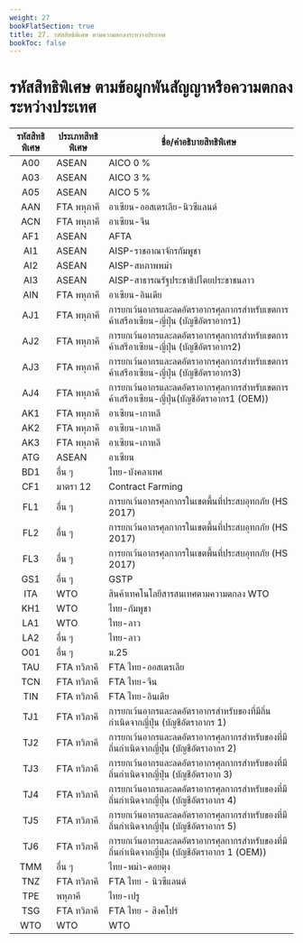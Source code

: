 ```yaml
---
weight: 27
bookFlatSection: true
title: 27. รหัสสิทธิพิเศษ ตามความตกลงระหว่างประเทศ
bookToc: false
---
```


รหัสสิทธิพิเศษ ตามข้อผูกพันสัญญาหรือความตกลงระหว่างประเทศ
===

|รหัสสิทธิพิเศษ|	ประเภทสิทธิพิเศษ|	ชื่อ/คำอธิบายสิทธิพิเศษ|
| :---------: | -------------- | ------------------------------- |
|A00|	ASEAN	|AICO 0 %|
|A03|	ASEAN	|AICO 3 %|
|A05	|ASEAN	|AICO 5 %|
|AAN	|FTA พหุภาคี	|อาเซียน-ออสเตรเลีย-นิวซีแลนด์|
|ACN	|FTA พหุภาคี|	อาเซียน-จีน|
|AF1	|ASEAN|	AFTA|
|AI1|	ASEAN|	AISP-ราชอาณาจักรกัมพูชา|
|AI2	|ASEAN	|AISP-สหภาพพม่า|
|AI3|	ASEAN	|AISP-สาธารณรัฐประชาธิปไตยประชาชนลาว|
|AIN|	FTA พหุภาคี	|อาเซียน-อินเดีย|
|AJ1|	FTA พหุภาคี	|การยกเว้นอากรและลดอัตราอากรศุลกากรสำหรับเขตการค้าเสรีอาเซียน-ญี่ปุ่น (บัญชีอัตราอากร1)|
|AJ2	|FTA พหุภาคี|	การยกเว้นอากรและลดอัตราอากรศุลกากรสำหรับเขตการค้าเสรีอาเซียน-ญี่ปุ่น (บัญชีอัตราอากร2)|
|AJ3|	FTA พหุภาคี|	การยกเว้นอากรและลดอัตราอากรศุลกากรสำหรับเขตการค้าเสรีอาเซียน-ญี่ปุ่น (บัญชีอัตราอากร3)|
|AJ4|	FTA พหุภาคี|	การยกเว้นอากรและลดอัตราอากรศุลกากรสำหรับเขตการค้าเสรีอาเซียน-ญี่ปุ่น(บัญชีอัตราอากร1 (OEM))|
|AK1	|FTA พหุภาคี	|อาเซียน-เกาหลี|
|AK2|	FTA พหุภาคี|	อาเซียน-เกาหลี|
|AK3	|FTA พหุภาคี	|อาเซียน-เกาหลี|
|ATG|	ASEAN	|อาเซียน|
|BD1|	อื่น ๆ	|ไทย-บังคลาเทศ|
|CF1|	มาตรา 12|	Contract Farming|
|FL1|	อื่น ๆ	|การยกเว้นอากรศุลกากรในเขตพื้นที่ประสบอุทกภัย (HS 2017)|
|FL2|	อื่น ๆ	|การยกเว้นอากรศุลกากรในเขตพื้นที่ประสบอุทกภัย (HS 2017)|
|FL3	|อื่น ๆ	|การยกเว้นอากรศุลกากรในเขตพื้นที่ประสบอุทกภัย (HS 2017)|
|GS1|	อื่น ๆ|	GSTP|
|ITA|	WTO|	สินค้าเทคโนโลยีสารสนเทศตามความตกลง WTO|
|KH1	|WTO	|ไทย-กัมพูชา|
|LA1|	WTO	|ไทย-ลาว|
|LA2|	อื่น ๆ|	ไทย-ลาว|
|O01|	อื่น ๆ|	ม.25|
|TAU|	FTA ทวิภาคี	|FTA ไทย-ออสเตรเลีย|
|TCN|	FTA ทวิภาคี	|FTA ไทย-จีน|
|TIN|	FTA ทวิภาคี|	FTA ไทย-อินเดีย|
|TJ1	|FTA ทวิภาคี	|การยกเว้นอากรและลดอัตราอากรสำหรับของที่มีถิ่นกำเนิดจากญี่ปุ่น (บัญชีอัตราอากร 1)|
|TJ2|	FTA ทวิภาคี	|การยกเว้นอากรและลดอัตราอากรศุลกากรสำหรับของที่มีถิ่นกำเนิดจากญี่ปุ่น (บัญชีอัตราอากร 2)|
|TJ3|	FTA ทวิภาคี	|การยกเว้นอากรและลดอัตราอากรศุลกากรสำหรับของที่มีถิ่นกำเนิดจากญี่ปุ่น (บัญชีอัตราอาก 3)|
|TJ4|	FTA ทวิภาคี	|การยกเว้นอากรและลดอัตราอากรศุลกากรสำหรับของที่มีถิ่นกำเนิดจากญี่ปุ่น (บัญชีอัตราอากร 4)|
|TJ5	|FTA ทวิภาคี|การยกเว้นอากรและลดอัตราอากรศุลกากรสำหรับของที่มีถิ่นกำเนิดจากญี่ปุ่น (บัญชีอัตราอากร 5)|
|TJ6	|FTA ทวิภาคี|	การยกเว้นอากรและลดอัตราอากรศุลกากรสำหรับของที่มีถิ่นกำเนิดจากญี่ปุ่น (บัญชีอัตราอากร 1 (OEM))|
|TMM|	อื่น ๆ|	ไทย-พม่า-ดอยตุง|
|TNZ|	FTA ทวิภาคี|	FTA ไทย - นิวซีแลนด์|
|TPE|	พหุภาคี|	ไทย-เปรู|
|TSG|	FTA ทวิภาคี	|FTA ไทย - สิงคโปร์|
|WTO	|WTO	|WTO|
